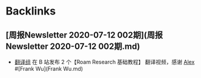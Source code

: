 
# Backlinks
## [周报Newsletter 2020-07-12 002期](周报Newsletter 2020-07-12 002期.md)
- [翻译组](翻译组.md) 在 B 站发布 2 个【Roam Research 基础教程】 翻译视频，感谢 [Alex](Alex.md) #[Frank Wu](Frank Wu.md)

